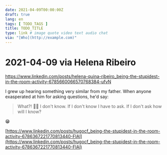 ```yaml
---
date: 2021-04-09T00:00:00Z
draft: true
lang: en
tags: [ TODO_TAGS ]
title: TODO_TITLE
type: link # image quote video text audio chat
via: "[Who](http://example.com)"
---
```



# 2021-04-09 via Helena Ribeiro
https://www.linkedin.com/posts/helena-quina-ribeiro_being-the-stupidest-in-the-room-activity-6785660066570768384-ufvN

I grew up hearing something very similar from my father. When anyone exasperated at him for asking questions, he'd say:

> What?! 🤷‍♂️ I don't know. If I don't know I have to ask. If I don't ask how will I know?

😁

[https://www.linkedin.com/posts/hugocf_being-the-stupidest-in-the-room-activity-6786367221770813440-FlAl](https://www.linkedin.com/posts/hugocf_being-the-stupidest-in-the-room-activity-6786367221770813440-FlAl)

